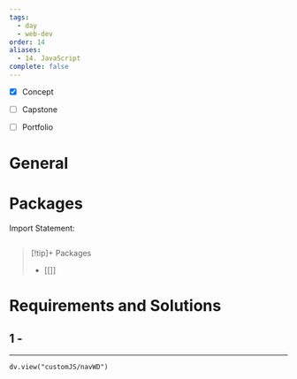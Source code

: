 ```yaml
---
tags:
  - day
  - web-dev
order: 14
aliases:
  - 14. JavaScript
complete: false
---
```

- [x] Concept
- [ ] Capstone
- [ ] Portfolio


# General


# Packages
Import Statement:
```js

```


> [!tip]+ Packages
> - [[]]


# Requirements and Solutions
## 1 -  

<hr />

```dataviewjs
dv.view("customJS/navWD")
```
